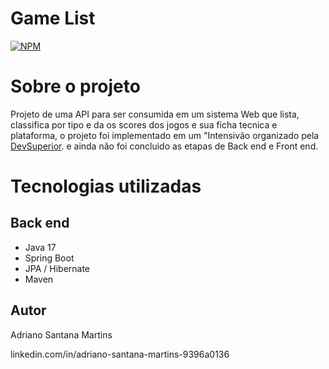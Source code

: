 # Game List 
[![NPM](https://img.shields.io/npm/l/react)](https://github.com/devsuperior/sds1-wmazoni/blob/master/LICENSE) 

# Sobre o projeto
Projeto de uma API para ser consumida em um sistema Web que lista, classifica por tipo e da os scores dos jogos e sua ficha tecnica e plataforma, o projeto foi implementado em um "Intensivão organizado pela [DevSuperior](https://devsuperior.com "Site da DevSuperior").
e ainda não foi concluido as etapas de Back end e Front end. 

# Tecnologias utilizadas
## Back end
- Java 17
- Spring Boot
- JPA / Hibernate
- Maven

## Autor

Adriano Santana Martins

linkedin.com/in/adriano-santana-martins-9396a0136

